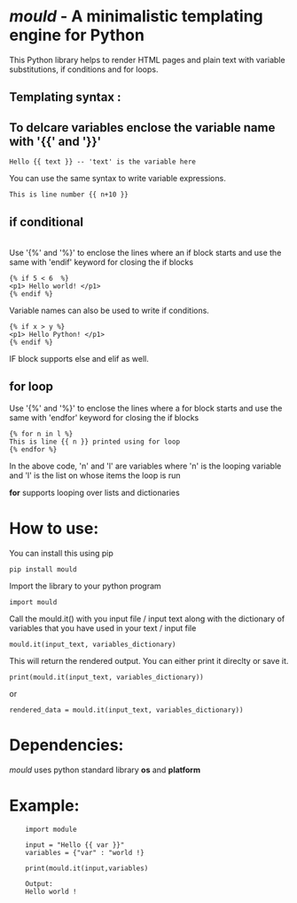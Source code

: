 # <i>mould</i> - A minimalistic templating engine for Python

This Python library helps to render HTML pages and plain text  with variable substitutions, if conditions and for loops.


## Templating syntax :

## To delcare variables enclose the variable name with '{{' and '}}'

    Hello {{ text }} -- 'text' is the variable here

You can use the same syntax to write variable expressions.

    This is line number {{ n+10 }}

## <b>if</b> conditional
<br>
Use '{%' and '%}' to enclose the lines where an if block starts and use the same with 'endif' keyword for closing the if blocks

    
    {% if 5 < 6  %}
    <p1> Hello world! </p1>
    {% endif %}
    
Variable names can also be used to write if conditions.

    {% if x > y %}
    <p1> Hello Python! </p1>
    {% endif %}
    
IF block supports else and elif as well.

## <b>for</b> loop

Use '{%' and '%}' to enclose the lines where a for block starts and use the same with 'endfor' keyword for closing the if blocks
    
    {% for n in l %}
    This is line {{ n }} printed using for loop
    {% endfor %}

In the above code, 'n' and 'l' are variables where 'n' is the looping variable and 'l' is the list on whose items the loop is run

<b>for</b> supports looping over lists and dictionaries

# How to use:

You can install this using pip

    pip install mould

Import the library to your python program
    
    import mould

Call the mould.it() with you input file / input text along with the dictionary of variables that you have used in your text / input file

    mould.it(input_text, variables_dictionary)

This will return the rendered output. You can either print it direclty or save it.

    print(mould.it(input_text, variables_dictionary))
or

    rendered_data = mould.it(input_text, variables_dictionary))

# Dependencies:

<i>mould</i> uses python standard library <b>os</b> and <b>platform</b> 

# Example:

        import module

        input = "Hello {{ var }}"
        variables = {"var" : "world !}

        print(mould.it(input,variables)

        Output:
        Hello world !
